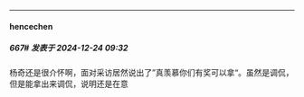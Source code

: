 ﻿
*****

####  hencechen  
##### 667#       发表于 2024-12-24 09:32

杨奇还是很介怀啊，面对采访居然说出了”真羡慕你们有奖可以拿“。虽然是调侃，但是能拿出来调侃，说明还是在意

